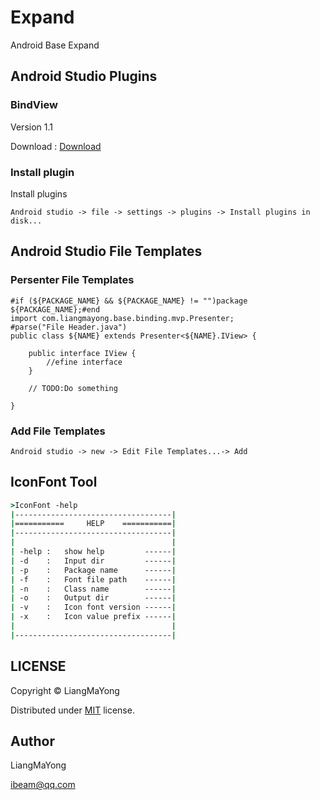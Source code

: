 ﻿# Expand
Android Base Expand

## Android Studio Plugins

### BindView

Version 1.1

Download : [Download](https://raw.githubusercontent.com/LiangMaYong/android-base/master/expand/as-plugins/bindview/bindview-plugin-1.1.zip)


### Install plugin
Install plugins
```
Android studio -> file -> settings -> plugins -> Install plugins in disk...
```
## Android Studio File Templates

### Persenter File Templates
```
#if (${PACKAGE_NAME} && ${PACKAGE_NAME} != "")package ${PACKAGE_NAME};#end
import com.liangmayong.base.binding.mvp.Presenter;
#parse("File Header.java")
public class ${NAME} extends Presenter<${NAME}.IView> {

    public interface IView {
        //efine interface
    }

    // TODO:Do something

}
```
### Add File Templates
```
Android studio -> new -> Edit File Templates...-> Add
```
## IconFont Tool

```cmd
>IconFont -help
|-----------------------------------|
|===========     HELP    ===========|
|-----------------------------------|
|                                   |
| -help :   show help         ------|
| -d    :   Input dir         ------|
| -p    :   Package name      ------|
| -f    :   Font file path    ------|
| -n    :   Class name        ------|
| -o    :   Output dir        ------|
| -v    :   Icon font version ------|
| -x    :   Icon value prefix ------|
|                                   |
|-----------------------------------|

```

## LICENSE
Copyright © LiangMaYong

Distributed under [MIT](https://github.com/LiangMaYong/android-base/blob/master/LICENSE.txt) license.

## Author
LiangMaYong

ibeam@qq.com
